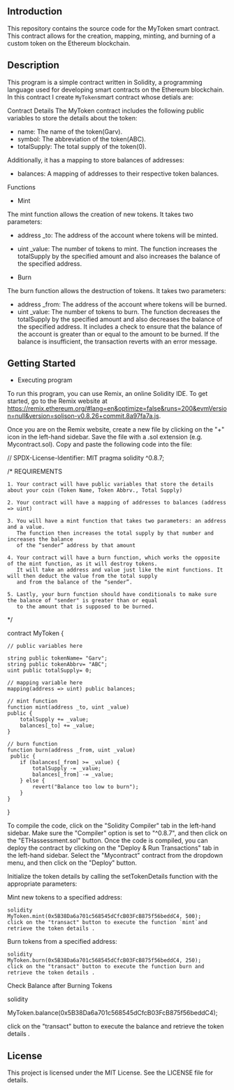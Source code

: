 ## Introduction 
This repository contains the source code for the MyToken smart contract. This contract allows for the creation, mapping, minting, and burning of a custom token on the Ethereum blockchain.
## Description
This program is a simple contract written in Solidity, a programming language used for developing smart contracts on the Ethereum blockchain. In this contract I create `MyToken`smart contract whose detials are:

Contract Details
The MyToken contract includes the following public variables to store the details about the token:
- name: The name of the token(Garv).
- symbol: The abbreviation of the token(ABC).
- totalSupply: The total supply of the token(0).

Additionally, it has a mapping to store balances of addresses:
- balances: A mapping of addresses to their respective token balances.

Functions

 - Mint

The mint function allows the creation of new tokens. It takes two parameters:
- address _to: The address of the account where tokens will be minted.
- uint _value: The number of tokens to mint.
The function increases the totalSupply by the specified amount and also increases the balance of the specified address.

- Burn
  
The burn function allows the destruction of tokens. It takes two parameters:
- address _from: The address of the account where tokens will be burned.
- uint _value: The number of tokens to burn.
The function decreases the totalSupply by the specified amount and also decreases the balance of the specified address. It includes a check to ensure that the balance of the account is greater than or equal to the amount to be burned. If the balance is insufficient, the transaction reverts with an error message.

## Getting Started
- Executing program

To run this program, you can use Remix, an online Solidity IDE. To get started, go to the Remix website at https://remix.ethereum.org/#lang=en&optimize=false&runs=200&evmVersion=null&version=soljson-v0.8.26+commit.8a97fa7a.js. 

Once you are on the Remix website, create a new file by clicking on the "+" icon in the left-hand sidebar. 
Save the file with a .sol extension (e.g. Mycontract.sol). Copy and paste the following code into the file:

// SPDX-License-Identifier: MIT
pragma solidity ^0.8.7;

/*
       REQUIREMENTS
       
    1. Your contract will have public variables that store the details about your coin (Token Name, Token Abbrv., Total Supply)
    
    2. Your contract will have a mapping of addresses to balances (address => uint)
    
    3. You will have a mint function that takes two parameters: an address and a value. 
       The function then increases the total supply by that number and increases the balance 
       of the “sender” address by that amount
       
    4. Your contract will have a burn function, which works the opposite of the mint function, as it will destroy tokens. 
       It will take an address and value just like the mint functions. It will then deduct the value from the total supply 
       and from the balance of the “sender”.
       
    5. Lastly, your burn function should have conditionals to make sure the balance of "sender" is greater than or equal 
       to the amount that is supposed to be burned.
*/


contract MyToken
{

    // public variables here

    string public tokenName= "Garv";
    string public tokenAbbrv= "ABC";
    uint public totalSupply= 0;

    // mapping variable here
    mapping(address => uint) public balances;
  
    // mint function
    function mint(address _to, uint _value) 
    public {
        totalSupply += _value;
        balances[_to] += _value;
    }

    // burn function
    function burn(address _from, uint _value)
     public {
        if (balances[_from] >= _value) {
            totalSupply -= _value;
            balances[_from] -= _value;
        } else {
            revert("Balance too low to burn");
        }
    }
}
  



To compile the code, click on the "Solidity Compiler" tab in the left-hand sidebar. 
Make sure the "Compiler" option is set to "^0.8.7", and then click on the "ETHassessment.sol" button.
Once the code is compiled, you can deploy the contract by clicking on the "Deploy & Run Transactions" tab in the left-hand sidebar. 
Select the "Mycontract" contract from the dropdown menu, and then click on the "Deploy" button.

Initialize the token details by calling the setTokenDetails function with the appropriate parameters:

Mint new tokens to a specified address:

    solidity
    MyToken.mint(0x5B38Da6a701c568545dCfcB03FcB875f56beddC4, 500);
    click on the "transact" button to execute the function `mint`and retrieve the token details .
    
Burn tokens from a specified address:

    solidity
    MyToken.burn(0x5B38Da6a701c568545dCfcB03FcB875f56beddC4, 250);
    click on the "transact" button to execute the function burn and retrieve the token details .
 
Check Balance after Burning Tokens

 solidity
 
 MyToken.balance(0x5B38Da6a701c568545dCfcB03FcB875f56beddC4);
 
 click on the "transact" button to execute the balance and retrieve the token details .

## License
This project is licensed under the MIT License. See the LICENSE file for details.
